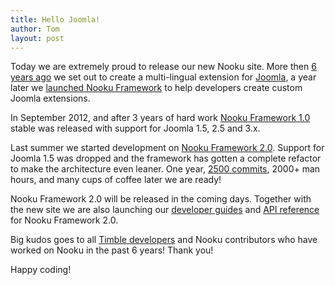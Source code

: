```yaml
---
title: Hello Joomla!
author: Tom
layout: post
---
```


Today we are extremely proud to release our new Nooku site. More then [6 years ago](http://www.nooku.org/blog/2008/04/party-time-%E2%80%94-website-launch/) we set out to create a multi-lingual extension for [Joomla](http://www.joomla.org), a year later we [launched Nooku Framework](http://www.nooku.org/blog/2009/05/nooku-framework-the-api-that-speaks-for-itself/) to help developers create custom Joomla extensions.

<!--more-->

In September 2012, and after 3 years of hard work [Nooku Framework 1.0](https://github.com/nooku/nooku-framework/releases) stable was released with support for Joomla 1.5, 2.5 and 3.x.

Last summer we started development on [Nooku Framework 2.0](https://github.com/nooku/nooku-framework). Support for Joomla 1.5 was dropped and the framework has gotten a complete refactor to make the architecture even leaner. One year, [2500 commits](https://github.com/nooku/nooku-framework/graphs/contributors), 2000+ man hours, and many cups of coffee later we are ready!

Nooku Framework 2.0 will be released in the coming days. Together with the new site we are also launching our [developer guides](http://guides.nooku.org) and [API reference](http://api.nooku.org) for Nooku Framework 2.0.

Big kudos goes to all [Timble developers](http://www.timble.net/about/#our-team) and Nooku contributors who have worked on Nooku in the past 6 years! Thank you!

Happy coding!
